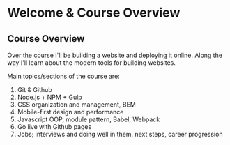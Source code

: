 # Welcome & Course Overview

## Course Overview

Over the course I'll be building a website and deploying it online. Along the way I'll learn about the modern tools for building websites. 

Main topics/sections of the course are:

  1. Git & Github
  2. Node.js + NPM + Gulp
  3. CSS organization and management, BEM
  4. Mobile-first design and performance
  5. Javascript OOP, module pattern, Babel, Webpack
  6. Go live with Github pages
  7. Jobs; interviews and doing well in them, next steps, career progression

  